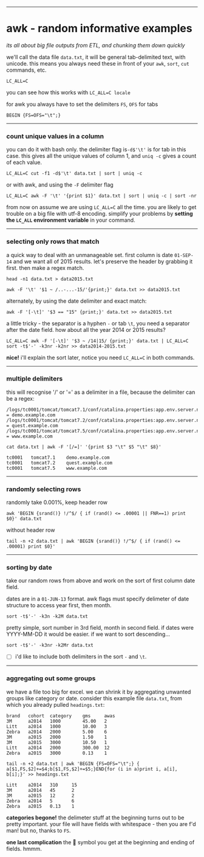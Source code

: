 ----
# awk - random informative examples
*its all about big file outputs from ETL, and chunking them down quickly* 

we'll call the data file `data.txt`, it will be general tab-delimited text, with unicode. this means you always need these in front of your `awk`, `sort`, `cut` commands, etc.

    LC_ALL=C

you can see how this works with `LC_ALL=C locale`

for awk you always have to set the delimiters `FS`, `OFS` for tabs

    BEGIN {FS=OFS="\t";}

----
### count unique values in a column
you can do it with bash only. the delimiter flag is`-d$'\t'` is for tab in this case. this gives all the unique values of column 1, and `uniq -c` gives a count of each value.

    LC_ALL=C cut -f1 -d$'\t' data.txt | sort | uniq -c

or with awk, and using the `-F` delimiter flag

    LC_ALL=C awk -F '\t' '{print $1}' data.txt | sort | uniq -c | sort -nr

from now on assume we are using `LC_ALL=C` all the time. you are likely to get trouble on a big file with utf-8 encoding. simplify your problems by **setting the `LC_ALL` environment variable** in your command.

----
### selecting only rows that match
a quick way to deal with an unmanageable set. first column is date `01-SEP-14` and we want all of 2015 results. let's preserve the header by grabbing it first. then make a regex match.

    head -n1 data.txt > data2015.txt

    awk -F '\t' '$1 ~ /..-...-15/'{print;}' data.txt >> data2015.txt

alternately, by using the date delimiter and exact match:

    awk -F '[-\t]' '$3 == "15" {print;}' data.txt >> data2015.txt

a little tricky - the separator is a hyphen `-` or tab `\t`, you need a separator after the date field. how about all the year 2014 or 2015 results?

    LC_ALL=C awk -F '[-\t]' '$3 ~ /14|15/ {print;}' data.txt | LC_ALL=C sort -t$'-' -k3nr -k2nr >> data2014-2015.txt

**nice!** i'll explain the sort later, notice you need `LC_ALL=C` in both commands.

----
### multiple delimiters
this will recognise '/' or '=' as a delimiter in a file, because the delimiter can be a regex:

    /logs/tc0001/tomcat/tomcat7.1/conf/catalina.properties:app.env.server.name = demo.example.com
    /logs/tc0001/tomcat/tomcat7.2/conf/catalina.properties:app.env.server.name = quest.example.com
    /logs/tc0001/tomcat/tomcat7.5/conf/catalina.properties:app.env.server.name = www.example.com

    cat data.txt | awk -F '[/=]' '{print $3 "\t" $5 "\t" $8}'

    tc0001   tomcat7.1    demo.example.com  
    tc0001   tomcat7.2    quest.example.com  
    tc0001   tomcat7.5    www.example.com

----
### randomly selecting rows

randomly take 0.001%, keep header row

    awk 'BEGIN {srand()} !/^$/ { if (rand() <= .00001 || FNR==1) print $0}' data.txt

without header row

    tail -n +2 data.txt | awk 'BEGIN {srand()} !/^$/ { if (rand() <= .00001) print $0}'

----
### sorting by date

take our random rows from above and work on the sort of first column date field.

dates are in a `01-JUN-13` format. awk flags must specify delimeter of date structure to access year first, then month.

    sort -t$'-' -k3n -k2M data.txt

pretty simple, sort number in 3rd field, month in second field.  if dates were YYYY-MM-DD it would be easier. if we want to sort descending...

    sort -t$'-' -k3nr -k2Mr data.txt

- [ ]  i'd like to include both delimiters in the sort `-` and `\t`.

----
### aggregating out some groups

we have a file too big for excel. we can shrink it by aggregating unwanted groups like category or date. consider this example file `data.txt`, from which you already pulled `headings.txt`:

    brand   cohort  category    gms     awas
    3M      a2014   1000        45.00   2
    Litt    a2014   1000        10.00   3
    Zebra   a2014   2000        5.00    6
    3M      a2015   2000        1.50    1
    3M      a2015   3000        10.50   1
    Litt    a2014   2000        300.00  12
    Zebra   a2015   3000        0.13    1

    tail -n +2 data.txt | awk 'BEGIN {FS=OFS="\t";} { a[$1,FS,$2]+=$4;b[$1,FS,$2]+=$5;}END{for (i in a)print i, a[i], b[i];}' >> headings.txt

    Litt    a2014   310     15
    3M      a2014   45      2
    3M      a2015   12      2
    Zebra   a2014   5       6
    Zebra   a2015   0.13    1

**categories begone!** the delimeter stuff at the beginning turns out to be pretty important. your file will have fields with whitespace - then you are f'd man! but no, thanks to `FS`.

**one last complication** the  symbol you get at the beginning and ending of fields. hmmm.
